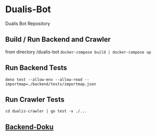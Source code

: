 # Dualis-Bot
Dualis Bot Repository 

## Build / Run Backend and Crawler
from directory /dualis-bot
`docker-compose build | docker-compose up`

## Run Backend Tests
`deno test --allow-env --allow-read --importmap=./backend/tests/importmap.json`

## Run Crawler Tests
`cd dualis-crawler | go test -v ./...`

## [Backend-Doku](https://gitlab.com/lumaghg/dualis-bot-backend-doku/-/tree/main)
